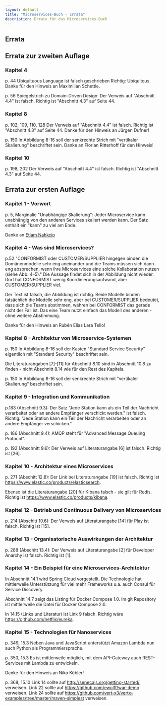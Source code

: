 ```yaml
---
layout: default
title: "Microservices-Buch - Errata"
description: Errata für das Microservices-Buch
---
```


Errata
---

## Errata zur zweiten Auflage

### Kapitel 4

p. 44 Ubiquituous Language ist falsch geschrieben
	Richtig: Ubiquitous. Danke für den Hinweis an Maximilian
	Schettle.

p. 56 Spiegelstrich zu Domain-Driven Design:
      Der Verweis auf "Abschnitt 4.4" ist falsch.
      Richtig ist "Abschnitt 4.3" auf Seite 44.

### Kapitel 8

p. 102, 109, 110, 128 Der Verweis auf "Abschnitt 4.4" ist falsch.
      Richtig ist "Abschnitt 4.3" auf Seite 44.
      Danke für den Hinweis an Jürgen Dufner!

p. 150 In Abbildung 8-16 soll der senkrechte Strich mit "vertikaler
      Skalierung" beschriftet sein. Danke an Florian Ritterhoff für
      den Hinweis!

### Kapitel 10

p. 198, 202 Der Verweis auf "Abschnitt 4.4" ist falsch.
      Richtig ist "Abschnitt 4.3" auf Seite 44.

## Errata zur ersten Auflage

### Kapitel 1 - Vorwort

p. 5, Marginalie "Unabhängige Skalierung": Jeder Microservice kann
      unabhängig von den anderen Services skaliert werden kann. Der
      Satz enthält ein "kann" zu viel am Ende.

Danke an [Etlam Nahkcip](https://twitter.com/Coderebelll)

### Kapitel 4 - Was sind Microservices?

p.52 "CONFORMIST oder CUSTOMER/SUPPLIER hingegen binden die
      Domänenmodelle sehr eng aneinander und die Teams müssen sich
      dann eng absprechen, wenn ihre Microservices eine solche
      Kollaboration nutzen (siehe Abb. 4–5)." Die Aussage findet sich
      in der Abbildung nicht wieder. Dort hat CONFORMIST wenig
      Koordinierungsaufwand, aber CUSTOMER/SUPPLIER viel.

Der Text ist falsch, die Abbildung ist richtig. Beide Modelle binden
      tatsächlich die Modelle sehr eng, aber bei CUSTOMER/SUPPLIER
      bedeutet, dass sich die Teams abstimmen, währen bei CONFORMIST
      das gerade nicht der Fall ist. Das eine Team nutzt einfach das
      Modell des anderen - ohne weitere Abstimmung.

Danke für den Hinweis an Rubén Elías Lara Tello!

      
### Kapitel 8 - Architektur von Microservice-Systemen

p. 150 In Abbildung 8-16 soll der Kasten "Standard Service Security"
      eigentlich mit "Standard Security" beschriftet sein.

Die Literaturangaben [7]-[11] für Abschnitt 8.10 sind in
      Abschnitt 10.8 zu finden - nicht Abschnitt 8.14 wie für den Rest
      des Kapitels.

p. 150 In Abbildung 8-16 soll der senkrechte Strich mit "vertikaler
      Skalierung" beschriftet sein.

### Kapitel 9 - Integration und Kommunikation

p.183 (Abschnitt 9.3): Der Satz "Jede Station kann als ein Teil der
      Nachricht verarbeitet oder an andere Empfänger verschickt
      werden." ist falsch. Richtig: "Jede Station kann ein Teil der
      Nachricht verarbeiten oder an andere Empfänger verschicken."

p. 186 (Abschnitt 9.4): AMQP steht für "Advanced Message
      Queuing Protocol".

p. 192 (Abschnitt 9.6): Der Verweis auf Literaturangabe [6]
      ist falsch. Richtig ist [26].

### Kapitel 10 - Architektur eines Microservices

p. 271 (Abschitt 12.8): Der Link bei Literaturangabe [19] ist
      falsch. Richtig ist <https://www.elastic.co/products/elasticsearch>. 

 Ebenso ist die Literaturangabe [20] für Kibana falsch - sie gilt
      für Redis. Richtig ist <https://www.elastic.co/products/kibana>.
      

### Kapitel 12 - Betrieb und Continuous Delivery von Microservices

p. 214 (Abschitt 10.6): Der Verweis auf Literaturangabe [14] für
      Play ist falsch. Richtig ist [15].

### Kapitel 13 - Organisatorische Auswirkungen der Architektur

p. 288 (Abschitt 13.4): Der Verweis auf Literaturangabe [2]
      für Developer Anarchy ist falsch. Richtig ist [1].


### Kapitel 14 - Ein Beispiel für eine Microservices-Architektur

In Abschnitt 14.1 wird Spring Cloud vorgestellt. Die Technologie hat
      mittlerweile Unterstützung für viel mehr Frameworks u.a. auch
      Consul für Service Discovery.

Abschnitt 14.7 zeigt das Listing für Docker Compose 1.0. Im git
      Repository ist mittlerweile die Datei für Docker Compose 2.0.

In 14.15 (Links und Literatur) ist Link 9 falsch. Richtig
      wäre <https://github.com/netflix/eureka>.

### Kapitel 15 - Technologien für Nanoservices

p. 349, 15.3 Neben Java und JavaScript unterstützt Amazon Lambda nun
      auch Python als Programmiersprache.

p. 350, 15.3 Es ist mittlerweile möglich, mit dem API-Gateway auch
      REST-Services mit Lambda zu entwickeln.

Danke für den Hinweis an Niko Köbler!

p. 368, 15.10 Link 14 sollte auf
      <http://senecajs.org/getting-started/> verweisen. Link 22 sollte
      auf <https://github.com/ewolff/war-demo> verweisen. Link 24
      sollte auf
      <https://github.com/vert-x3/vertx-examples/tree/master/maven-simplest>
      verweisen.

